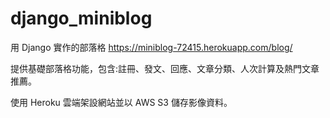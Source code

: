 django_miniblog
====
用 Django 實作的部落格
https://miniblog-72415.herokuapp.com/blog/

提供基礎部落格功能，包含:註冊、發文、回應、文章分類、人次計算及熱門文章推薦。

使用 Heroku 雲端架設網站並以 AWS S3 儲存影像資料。
